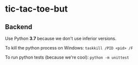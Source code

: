 # tic-tac-toe-but


## Backend
Use Python **3.7** because we don't use inferior versions.

To kill the python process on Windows: `taskkill /PID <pid> /F`

To run python tests (because we're cool): `python -m unittest`